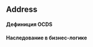 ## Address
#### Дефиниция OCDS
[](/schema/definitions/Amendment.schema.json)
#### Наследование в бизнес-логике
[](/schema/inheritances/Amendmenet.Inheritance.schema.json)

